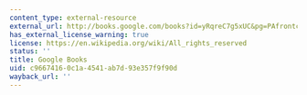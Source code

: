 ```yaml
---
content_type: external-resource
external_url: http://books.google.com/books?id=yRqreC7g5xUC&pg=PAfrontcover
has_external_license_warning: true
license: https://en.wikipedia.org/wiki/All_rights_reserved
status: ''
title: Google Books
uid: c9667416-0c1a-4541-ab7d-93e357f9f90d
wayback_url: ''
---
```


